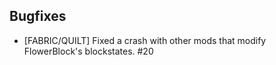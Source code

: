 ## Bugfixes
- [FABRIC/QUILT] Fixed a crash with other mods that modify FlowerBlock's blockstates. #20